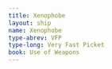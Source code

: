 ```yaml
---
title: Xenophobe
layout: ship
name: Xenophobe
type-abrev: VFP
type-long: Very Fast Picket
book: Use of Weapons
---
```


